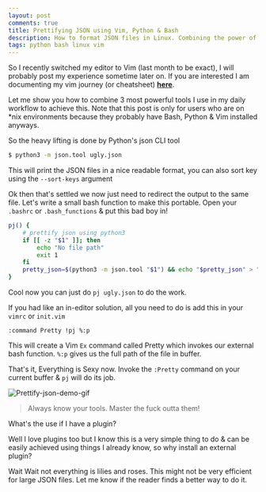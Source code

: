 ```yaml
---
layout: post
comments: true
title: Prettifying JSON using Vim, Python & Bash 
description: How to format JSON files in Linux. Combining the power of Bash, Python and Vim to prettify JSON files without any external plugins
tags: python bash linux vim
---
```



So I recently switched my editor to Vim (last month to be exact), I will probably post my experience sometime later on. If you are interested I am documenting my vim journey (or cheatsheet) [**here**](https://github.com/Bhupesh-V/til/blob/master/Miscellaneous/my-vim-cheatsheet.md).

Let me show you how to combine 3 most powerful tools I use in my daily workflow to achieve this. Note that this post is only for users who are on *nix environments because they probably have Bash, Python & Vim installed anyways.

So the heavy lifting is done by Python's json CLI tool

```bash
$ python3 -m json.tool ugly.json
```

This will print the JSON files in a nice readable format, you can also sort key using the `--sort-keys` argument

Ok then that's settled we now just need to redirect the output to the same file.
Let's write a small bash function to make this portable. Open your `.bashrc` or `.bash_functions` & put this bad boy in!

```bash
pj() {
    # prettify json using python3
    if [[ -z "$1" ]]; then
        echo "No file path"
        exit 1
    fi
    pretty_json=$(python3 -m json.tool "$1") && echo "$pretty_json" > "$1"
}
```

Cool now you can just do `pj ugly.json` to do the work.

If you had like an in-editor solution, all you need to do is add this in your `vimrc` or `init.vim`

```vim
:command Pretty !pj %:p
```

This will create a Vim `Ex` command called Pretty which invokes our external bash function. `%:p` gives us the full path of the file in buffer.

That's it, Everything is Sexy now. Invoke the `:Pretty` command on your current buffer & `pj` will do its job.

![Prettify-json-demo-gif](https://drive.google.com/uc?export=view&id=1ZMGVYbc5hHfBxtlQLLSr_K6kaox8Indj)

<!-- <video playsinline width="100%" controls style="margin-top: 12px" src="https://user-images.githubusercontent.com/34342551/102857778-0c09b500-444f-11eb-9028-69dca7627ce5.mp4"> -->
<!-- Your browser does not support the video tag. -->
<!-- </video> -->

> Always know your tools. Master the fuck outta them!

What's the use if I have a plugin?

Well I love plugins too but I know this is a very simple thing to do & can be easily achieved using things I already know, so why install an external plugin?

Wait Wait not everything is lilies and roses. This might not be very efficient for large JSON files. Let me know if the reader finds a better way to do it.

